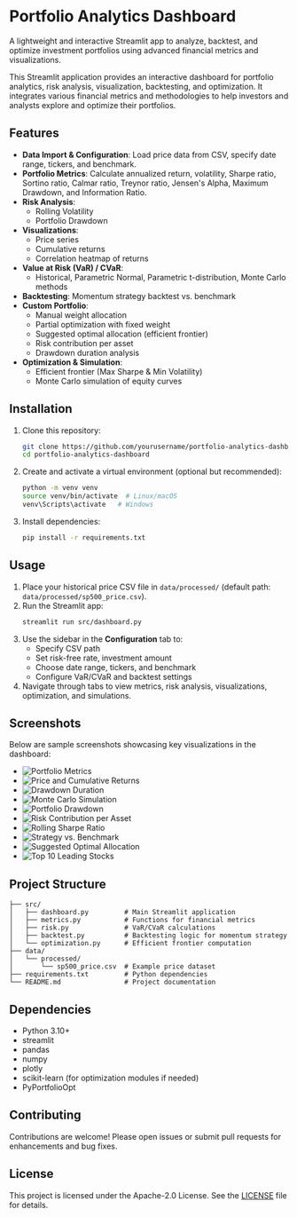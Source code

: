 # Portfolio Analytics Dashboard

A lightweight and interactive Streamlit app to analyze, backtest, and optimize investment portfolios using advanced financial metrics and visualizations.

This Streamlit application provides an interactive dashboard for portfolio analytics, risk analysis, visualization, backtesting, and optimization. It integrates various financial metrics and methodologies to help investors and analysts explore and optimize their portfolios.

## Features

- **Data Import & Configuration**: Load price data from CSV, specify date range, tickers, and benchmark.
- **Portfolio Metrics**: Calculate annualized return, volatility, Sharpe ratio, Sortino ratio, Calmar ratio, Treynor ratio, Jensen's Alpha, Maximum Drawdown, and Information Ratio.
- **Risk Analysis**:
  - Rolling Volatility
  - Portfolio Drawdown
- **Visualizations**:
  - Price series
  - Cumulative returns
  - Correlation heatmap of returns
- **Value at Risk (VaR) / CVaR**:
  - Historical, Parametric Normal, Parametric t-distribution, Monte Carlo methods
- **Backtesting**: Momentum strategy backtest vs. benchmark
- **Custom Portfolio**:
  - Manual weight allocation
  - Partial optimization with fixed weight
  - Suggested optimal allocation (efficient frontier)
  - Risk contribution per asset
  - Drawdown duration analysis
- **Optimization & Simulation**:
  - Efficient frontier (Max Sharpe & Min Volatility)
  - Monte Carlo simulation of equity curves

## Installation

1. Clone this repository:
   ```bash
   git clone https://github.com/yourusername/portfolio-analytics-dashboard.git
   cd portfolio-analytics-dashboard
   ```
2. Create and activate a virtual environment (optional but recommended):
   ```bash
   python -m venv venv
   source venv/bin/activate  # Linux/macOS
   venv\Scripts\activate   # Windows
   ```
3. Install dependencies:
   ```bash
   pip install -r requirements.txt
   ```

## Usage

1. Place your historical price CSV file in `data/processed/` (default path: `data/processed/sp500_price.csv`).
2. Run the Streamlit app:
   ```bash
   streamlit run src/dashboard.py
   ```
3. Use the sidebar in the **Configuration** tab to:
   - Specify CSV path
   - Set risk-free rate, investment amount
   - Choose date range, tickers, and benchmark
   - Configure VaR/CVaR and backtest settings
4. Navigate through tabs to view metrics, risk analysis, visualizations, optimization, and simulations.

## Screenshots

Below are sample screenshots showcasing key visualizations in the dashboard:

- ![Portfolio Metrics](assets/portfolio_metric.png)
- ![Price and Cumulative Returns](assets/price_and_cumulative.png)
- ![Drawdown Duration](assets/drawdown_duration.png)
- ![Monte Carlo Simulation](assets/monte_carlo.png)
- ![Portfolio Drawdown](assets/portfolio_downdraw.png)
- ![Risk Contribution per Asset](assets/risk_contribution.png)
- ![Rolling Sharpe Ratio](assets/rolling_shape_ratio.png)
- ![Strategy vs. Benchmark](assets/strategy_vs_benchmark.png)
- ![Suggested Optimal Allocation](assets/suggest_optimal_allocation.png)
- ![Top 10 Leading Stocks](assets/top10.png)
  
## Project Structure

```
├── src/
│   ├── dashboard.py         # Main Streamlit application
│   ├── metrics.py           # Functions for financial metrics
│   ├── risk.py              # VaR/CVaR calculations
│   ├── backtest.py          # Backtesting logic for momentum strategy
│   └── optimization.py      # Efficient frontier computation
├── data/
│   └── processed/
│       └── sp500_price.csv  # Example price dataset
├── requirements.txt         # Python dependencies
└── README.md                # Project documentation
```

## Dependencies

- Python 3.10+
- streamlit
- pandas
- numpy
- plotly
- scikit-learn (for optimization modules if needed)
- PyPortfolioOpt

## Contributing

Contributions are welcome! Please open issues or submit pull requests for enhancements and bug fixes.

## License

This project is licensed under the Apache-2.0 License. See the [LICENSE](LICENSE) file for details.

